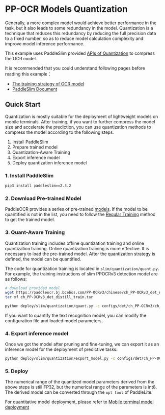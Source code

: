 
# PP-OCR Models Quantization

Generally, a more complex model would achieve better performance in the task, but it also leads to some redundancy in the model.
Quantization is a technique that reduces this redundancy by reducing the full precision data to a fixed number,
so as to reduce model calculation complexity and improve model inference performance.

This example uses PaddleSlim provided [APIs of Quantization](https://github.com/PaddlePaddle/PaddleSlim/blob/develop/docs/zh_cn/api_cn/dygraph/quanter/qat.rst) to compress the OCR model.

It is recommended that you could understand following pages before reading this example：
- [The training strategy of OCR model](../../../doc/doc_en/quickstart_en.md)
- [PaddleSlim Document](https://github.com/PaddlePaddle/PaddleSlim/blob/develop/docs/zh_cn/api_cn/dygraph/quanter/qat.rst)

## Quick Start
Quantization is mostly suitable for the deployment of lightweight models on mobile terminals.
After training, if you want to further compress the model size and accelerate the prediction, you can use quantization methods to compress the model according to the following steps.

1. Install PaddleSlim
2. Prepare trained model
3. Quantization-Aware Training
4. Export inference model
5. Deploy quantization inference model


### 1. Install PaddleSlim

```bash
pip3 install paddleslim==2.3.2
```

### 2. Download Pre-trained Model
PaddleOCR provides a series of pre-trained [models](../../../doc/doc_en/models_list_en.md).
If the model to be quantified is not in the list, you need to follow the [Regular Training](../../../doc/doc_en/quickstart_en.md) method to get the trained model.

### 3. Quant-Aware Training
Quantization training includes offline quantization training and online quantization training.
Online quantization training is more effective. It is necessary to load the pre-trained model.
After the quantization strategy is defined, the model can be quantified.

The code for quantization training is located in `slim/quantization/quant.py`. For example, the training instructions of slim PPOCRv3 detection model are as follows:

```bash
# download provided model
wget https://paddleocr.bj.bcebos.com/PP-OCRv3/chinese/ch_PP-OCRv3_det_distill_train.tar
tar xf ch_PP-OCRv3_det_distill_train.tar

python deploy/slim/quantization/quant.py -c configs/det/ch_PP-OCRv3/ch_PP-OCRv3_det_cml.yml -o Global.pretrained_model='./ch_PP-OCRv3_det_distill_train/best_accuracy'   Global.save_model_dir=./output/quant_model_distill/
```

If you want to quantify the text recognition model, you can modify the configuration file and loaded model parameters.

### 4. Export inference model

Once we got the model after pruning and fine-tuning, we can export it as an inference model for the deployment of predictive tasks:

```bash
python deploy/slim/quantization/export_model.py -c configs/det/ch_PP-OCRv3/ch_PP-OCRv3_det_cml.yml -o Global.checkpoints=output/quant_model/best_accuracy Global.save_inference_dir=./output/quant_inference_model
```

### 5. Deploy
The numerical range of the quantized model parameters derived from the above steps is still FP32, but the numerical range of the parameters is int8.
The derived model can be converted through the `opt tool` of PaddleLite.

For quantitative model deployment, please refer to [Mobile terminal model deployment](../../lite/readme.md)
